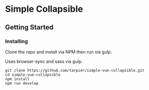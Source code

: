 # Simple Collapsible

## Getting Started

### Installing

Clone the repo and install via NPM then run via gulp.

Uses browser-sync and sass via gulp.

```
git clone https://github.com/tarpier/simple-vue-collapsible.git
cd simple-vue-collapsible
npm install
npm run develop
```